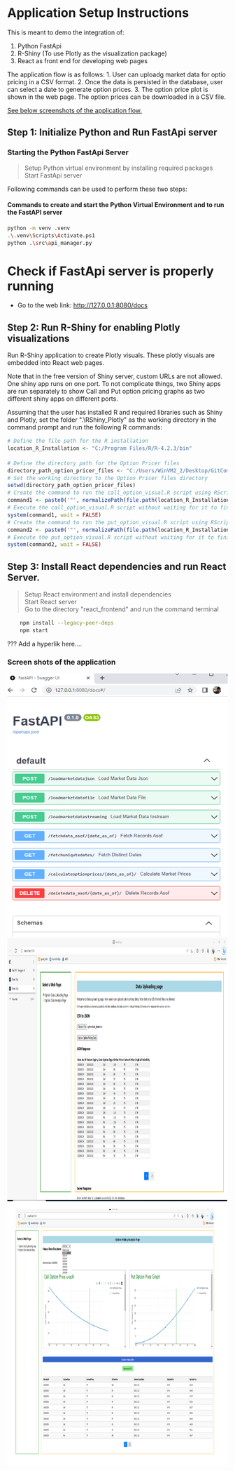 # Application Setup Instructions


This is meant to demo the integration of:

1. Python FastApi
2. R-Shiny (To use Plotly as the visualization package)
3. React as front end for developing web pages

The application flow is as follows:
	1. User can uploadg market data for optio pricing in a CSV format.
	2. Once the data is persisted in the database, user can select a date to generate option prices.
	3. The option price plot is shown in the web page. The option prices can be downloaded in a CSV file.
	

[See below screenshots of the application flow.](#screenshots)


## Step 1: Initialize Python and Run FastApi server

### Starting the Python FastApi Server

> Setup Python virtual environment by installing required packages
> Start FastApi server

Following commands can be used to perform these two steps:

#### Commands to create and start the Python Virtual Environment  and to run the FastAPI server

```bash
python -m venv .venv
.\.venv\Scripts\Activate.ps1
python .\src\api_manager.py
```

# Check if FastApi server is properly running

- Go to the web link: http://127.0.0.1:8080/docs

## Step 2: Run R-Shiny for enabling Plotly visualizations

Run R-Shiny application to create Plotly visuals. These plotly visuals are embedded into React web pages.

Note that in the free version of Shiny server, custom URLs are not allowed. One shiny app runs on one port. To not complicate things, two Shiny apps are run separately to show Call and Put option pricing graphs as two different shiny apps on different ports.

Assuming that the user has installed R and required libraries such as Shiny and Plotly, set the folder ".\RShiny_Plotly" as the working directory in the command prompt and run the following R commands:

```R
# Define the file path for the R installation
location_R_Installation <- "C:/Program Files/R/R-4.2.3/bin"

# Define the directory path for the Option Pricer files
directory_path_option_pricer_files <- "C:/Users/WinVM2_2/Desktop/GitCommit/ShinyAppTest1/src_option_pricer/"
# Set the working directory to the Option Pricer files directory
setwd(directory_path_option_pricer_files)
# Create the command to run the call_option_visual.R script using RScript.exe
command1 <- paste0('"', normalizePath(file.path(location_R_Installation, "RScript.exe")), '" "', normalizePath(file.path(directory_path_option_pricer_files, "call_option_visual.R")), '"')
# Execute the call_option_visual.R script without waiting for it to finish
system(command1, wait = FALSE)
# Create the command to run the put_option_visual.R script using RScript.exe
command2 <- paste0('"', normalizePath(file.path(location_R_Installation, "RScript.exe")), '" "', normalizePath(file.path(directory_path_option_pricer_files, "put_option_visual.R")), '"')
# Execute the put_option_visual.R script without waiting for it to finish
system(command2, wait = FALSE)
```

## Step 3: Install React dependencies and run React Server.

> Setup React environment and install dependencies	   
> Start React server	
Go to the directory "react_frontend" and run the command terminal

```bash
	npm install --legacy-peer-deps
	npm start 
```
??? Add a hyperlik here....

<a name="screenshots"></a>
### Screen shots of the application
<screenshots name="screenshots">
<img src="docs/fasapi_swagger_ui.PNG" alt="FastAPI Swagger UI" title="FastAPI Swagger UI" width="700" height="600">

<img src="docs/react_front_end_page1.png" alt="Market Data Analysis page-1" title="Market Data Analysis page-1" width="900" height="600">

<img src="docs/react_front_end_page2.png" alt="Market Data Analysis page-2" title="Market Data Analysis page-2" width="900" height="600">



